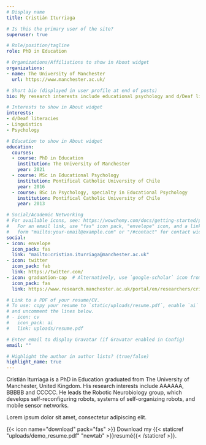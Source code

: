 ```yaml
---
# Display name
title: Cristián Iturriaga

# Is this the primary user of the site?
superuser: true

# Role/position/tagline
role: PhD in Education

# Organizations/Affiliations to show in About widget
organizations:
- name: The University of Manchester
  url: https://www.manchester.ac.uk/

# Short bio (displayed in user profile at end of posts)
bio: My research interests include educational psychology and d/Deaf literacies.

# Interests to show in About widget
interests:
- d/Deaf literacies
- Linguistics
- Psychology

# Education to show in About widget
education:
  courses:
  - course: PhD in Education
    institution: The University of Manchester
    year: 2021
  - course: MSc in Educational Psychology
    institution: Pontifical Catholic University of Chile
    year: 2016
  - course: BSc in Psychology, specialty in Educational Psychology
    institution: Pontifical Catholic University of Chile
    year: 2013

# Social/Academic Networking
# For available icons, see: https://wowchemy.com/docs/getting-started/page-builder/#icons
#   For an email link, use "fas" icon pack, "envelope" icon, and a link in the
#   form "mailto:your-email@example.com" or "/#contact" for contact widget.
social:
- icon: envelope
  icon_pack: fas
  link: "mailto:cristian.iturriaga@manchester.ac.uk"
- icon: twitter
  icon_pack: fab
  link: https://twitter.com/
- icon: graduation-cap  # Alternatively, use `google-scholar` icon from `ai` icon pack
  icon_pack: fas
  link: https://www.research.manchester.ac.uk/portal/en/researchers/cristin-iturriaga-seguel(76d86453-3ad9-4286-900d-825f7a969df9).html

# Link to a PDF of your resume/CV.
# To use: copy your resume to `static/uploads/resume.pdf`, enable `ai` icons in `params.toml`, 
# and uncomment the lines below.
# - icon: cv
#   icon_pack: ai
#   link: uploads/resume.pdf

# Enter email to display Gravatar (if Gravatar enabled in Config)
email: ""

# Highlight the author in author lists? (true/false)
highlight_name: true
---
```


Cristián Iturriaga is a PhD in Education graduated from The University of Manchester, United Kingdom. His research interests include AAAAAA, BBBBB and CCCCC. He leads the Robotic Neurobiology group, which develops self-reconfiguring robots, systems of self-organizing robots, and mobile sensor networks. 

Lorem ipsum dolor sit amet, consectetur adipiscing elit.

{{< icon name="download" pack="fas" >}} Download my {{< staticref "uploads/demo_resume.pdf" "newtab" >}}resumé{{< /staticref >}}.
